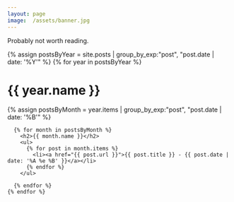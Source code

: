 ```yaml
---
layout: page
image:  /assets/banner.jpg
---
```


Probably not worth reading.

<html>
{% assign postsByYear = site.posts | group_by_exp:"post", "post.date | date: '%Y'" %}
    {% for year in postsByYear %}
      <h1>{{ year.name }}</h1>
      {% assign postsByMonth = year.items | group_by_exp:"post", "post.date | date: '%B'" %}

      {% for month in postsByMonth %}
        <h2>{{ month.name }}</h2>
        <ul>
          {% for post in month.items %}
            <li><a href="{{ post.url }}">{{ post.title }} - {{ post.date | date: '%A %e %B' }}</a></li>
          {% endfor %}
        </ul>

      {% endfor %}
    {% endfor %}
</html>
